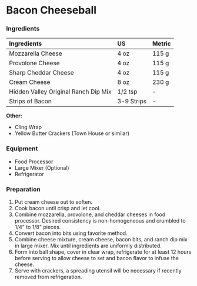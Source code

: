 # Bacon Cheeseball

### Ingredients

| Ingredients                                    | US         | Metric |
|:-----------------------------------------------|:-----------|:-------|
| Mozzarella Cheese                              | 4 oz       | 115 g  |
| Provolone Cheese                               | 4 oz       | 115 g  |
| Sharp Cheddar Cheese                           | 4 oz       | 115 g  |
| Cream Cheese                                   | 8 oz       | 230 g  |
| Hidden Valley Original Ranch Dip Mix           | 1/2 tsp    | -      |
| Strips of Bacon                                | 3-9 Strips | -      |

**Other:**
* Cling Wrap
* Yellow Butter Crackers (Town House or similar)

### Equipment

* Food Processor
* Large Mixer (Optional)
* Refrigerator

### Preparation

1. Put cream cheese out to soften.
2. Cook bacon until crisp and let cool.
3. Combine mozzarella, provolone, and cheddar cheeses in food processor. Desired consistency is non-homogeneous and crumbled to 1/4" to 1/8" pieces.
4. Convert bacon into bits using favorite method.
5. Combine cheese mixture, cream cheese, bacon bits, and ranch dip mix in large mixer. Mix until ingredients are uniformly distributed.
6. Form into ball shape, cover in clear wrap, refrigerate for at least 12 hours before serving to allow cheese to set and bacon flavor to infuse the cheese.
7. Serve with crackers, a spreading utensil will be necessary if recently removed from refrigeration.